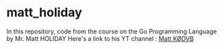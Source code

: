 # matt_holiday
In this repository, code from the course on the Go Programming Language by Mr. Matt HOLIDAY 
Here's a link to his YT channel : [Matt KØDVB](https://www.youtube.com/@mattkdvb5154)
